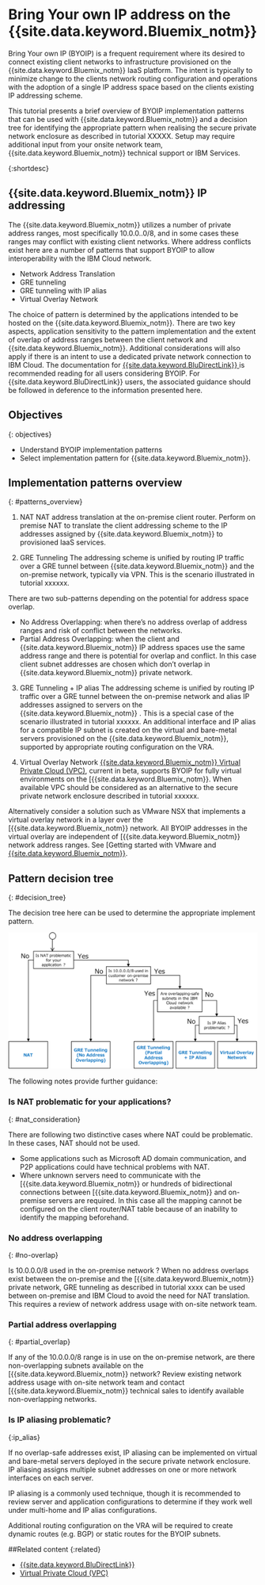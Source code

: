 # Bring Your own IP address on the {{site.data.keyword.Bluemix_notm}}


Bring Your own IP (BYOIP) is a frequent requirement where its desired to connect existing client networks to infrastructure provisioned on the {{site.data.keyword.Bluemix_notm}} IaaS platform. The intent is typically to minimize change to the clients network routing configuration and operations with the adoption of a single IP address space based on the clients existing IP addressing scheme.

This tutorial presents a brief overview of BYOIP implementation patterns that can be used with {{site.data.keyword.Bluemix_notm}} and a decision tree for identifying the appropriate pattern when realising the secure private network enclosure as described in tutorial XXXXX. Setup may require additional input from your onsite network team, {{site.data.keyword.Bluemix_notm}} technical support or IBM Services. 

{:shortdesc}

## {{site.data.keyword.Bluemix_notm}} IP addressing

The {{site.data.keyword.Bluemix_notm}} utilizes a number of private address ranges, most specifically 10.0.0..0/8, and in some cases these ranges may conflict with existing client networks. Where address conflicts exist here are a number of patterns that support BYOIP to allow interoperability with the IBM Cloud network.  

-	Network Address Translation
-	GRE tunneling
-	GRE tunneling with IP alias
-	Virtual Overlay Network

The choice of pattern is determined by the applications intended to be hosted on the {{site.data.keyword.Bluemix_notm}}. There are two key aspects, application sensitivity to the pattern implementation and the extent of overlap of address ranges between the client network and {{site.data.keyword.Bluemix_notm}}. Additional considerations will also apply if there is an intent to use a dedicated private network connection to IBM Cloud. The documentation for [{{site.data.keyword.BluDirectLink}}
]( https://console.bluemix.net/docs/infrastructure/direct-link/subnet-configuration.html#configure-ibm-cloud-direct-link) is recommended reading for all users considering BYOIP. For {{site.data.keyword.BluDirectLink}} users, the associated guidance should be followed in deference to the information presented here.   


## Objectives
{: objectives}
-	Understand BYOIP implementation patterns
-	Select implementation pattern for {{site.data.keyword.Bluemix_notm}}. 



## Implementation patterns overview
{: #patterns_overview}

1. NAT
NAT address translation at the on-premise client router. Perform on premise NAT to translate the client addressing scheme to the IP addresses assigned by {{site.data.keyword.Bluemix_notm}} to provisioned IaaS services.  

2. GRE Tunneling
The addressing scheme is unified by routing IP traffic over a GRE tunnel between {{site.data.keyword.Bluemix_notm}} and the on-premise network, typically via VPN. This is the scenario illustrated in tutorial xxxxxx. 

There are two sub-patterns depending on the potential for address space overlap.

-	No Address Overlapping: when there’s no address overlap of address ranges and risk of conflict between the networks.
-	Partial Address Overlapping: when the client and {{site.data.keyword.Bluemix_notm}} IP address spaces use the same address range and there is potential for overlap and conflict.  In this case client subnet addresses are chosen which don’t overlap in {{site.data.keyword.Bluemix_notm}} private network.

3. GRE Tunneling + IP alias 
The addressing scheme is unified by routing IP traffic over a GRE tunnel between the on-premise network and alias IP addresses assigned to servers on the {{site.data.keyword.Bluemix_notm}} . This is a special case of the scenario illustrated in tutorial xxxxxx. An additional interface and IP alias for a compatible IP subnet is created on the virtual and bare-metal servers provisioned on the {{site.data.keyword.Bluemix_notm}}, supported by appropriate routing configuration on the VRA.

4. Virtual Overlay Network
[{{site.data.keyword.Bluemix_notm}} Virtual Private Cloud (VPC)]( https://console.bluemix.net/docs/infrastructure/vpc/getting-started.html#getting-started-with-ibm-cloud-virtual-private-cloud-vpc-beta-release), current in beta, supports BYOIP for fully virtual environments on the [{{site.data.keyword.Bluemix_notm}}. When available VPC should be considered as an alternative to the secure private network enclosure described in tutorial xxxxxx.

Alternatively consider a solution such as VMware NSX that implements a virtual overlay network in a layer over the [{{site.data.keyword.Bluemix_notm}}  network. All BYOIP addresses in the virtual overlay are independent of [{{site.data.keyword.Bluemix_notm}}  network address ranges. See [Getting started with VMware and [{{site.data.keyword.Bluemix_notm}}]( https://console.bluemix.net/docs/infrastructure/vmware/vmware_index.html#getting-started-with-vmware-and-ibm-cloud).

## Pattern decision tree
{: #decision_tree}

The decision tree here can be used to determine the appropriate implement pattern. 

![](images/byoipdecision.png)


The following notes provide further guidance:

### Is NAT problematic for your applications?
{: #nat_consideration}

There are following two distinctive cases where NAT could be problematic. In these cases, NAT should not be used. 

-	Some applications such as Microsoft AD domain communication, and P2P applications could have technical problems with NAT.
-	Where unknown servers need to communicate with the [{{site.data.keyword.Bluemix_notm}} or hundreds of bidirectional connections between [{{site.data.keyword.Bluemix_notm}} and on-premise servers are required. In this case all the mapping cannot be configured on the client router/NAT table because of an inability to identify the mapping beforehand.


### No address overlapping
{: #no-overlap}

Is 10.0.0.0/8 used in the on-premise network ? When no address overlaps exist between the on-premise and the [{{site.data.keyword.Bluemix_notm}} private network, GRE tunneling as described in tutorial xxxx can be used between on-premise and IBM Cloud to avoid the need for NAT translation. This requires a review of network address usage with on-site network team. 

### Partial address overlapping
{: #partial_overlap}

If any of the 10.0.0.0/8 range is in use on the on-premise network, are there non-overlapping subnets available on the [{{site.data.keyword.Bluemix_notm}} network? Review existing network address usage with on-site network team and contact [{{site.data.keyword.Bluemix_notm}} technical sales to identify available non-overlapping networks. 

### Is IP aliasing problematic?
{:ip_alias}

If no overlap-safe addresses exist, IP aliasing can be implemented on virtual and bare-metal servers deployed in the secure private network enclosure. IP aliasing assigns multiple subnet addresses on one or more network interfaces on each server. 

IP aliasing is a commonly used technique, though it is recommended to review server and application configurations to determine if they work well under multi-home and IP alias configurations.  

Additional routing configuration on the VRA will be required to create dynamic routes (e.g. BGP) or static routes for the BYOIP subnets. 


##Related content
{:related}

- [{{site.data.keyword.BluDirectLink}}
]( https://console.bluemix.net/docs/infrastructure/direct-link/subnet-configuration.html#configure-ibm-cloud-direct-link)
- [Virtual Private Cloud (VPC)](https://console.bluemix.net/docs/infrastructure/vpc/about.html#cloud-native-workloads-generally-require-)
